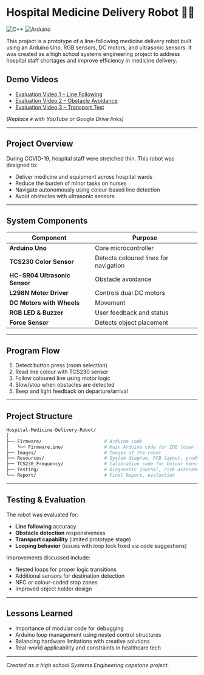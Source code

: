 # Hospital Medicine Delivery Robot 🤖💊

![C++](https://img.shields.io/badge/c++-%2300599C.svg?style=for-the-badge&logo=c%2B%2B&logoColor=white) ![Arduino](https://img.shields.io/badge/-Arduino-00979D?style=for-the-badge&logo=Arduino&logoColor=white)

This project is a prototype of a line-following medicine delivery robot built using an Arduino Uno, RGB sensors, DC motors, and ultrasonic sensors. It was created as a high school systems engineering project to address hospital staff shortages and improve efficiency in medicine delivery.

## Demo Videos

- [Evaluation Video 1 – Line Following](#)
- [Evaluation Video 2 – Obstacle Avoidance](#)
- [Evaluation Video 3 – Transport Test](#)

_(Replace `#` with YouTube or Google Drive links)_

---

## Project Overview

During COVID-19, hospital staff were stretched thin. This robot was designed to:
- Deliver medicine and equipment across hospital wards
- Reduce the burden of minor tasks on nurses
- Navigate autonomously using colour-based line detection
- Avoid obstacles with ultrasonic sensors

---

## System Components

| Component | Purpose |
|----------|---------|
| **Arduino Uno** | Core microcontroller |
| **TCS230 Color Sensor** | Detects coloured lines for navigation |
| **HC-SR04 Ultrasonic Sensor** | Obstacle avoidance |
| **L298N Motor Driver** | Controls dual DC motors |
| **DC Motors with Wheels** | Movement |
| **RGB LED & Buzzer** | User feedback and status |
| **Force Sensor** | Detects object placement |

---

## Program Flow

1. Detect button press (room selection)
2. Read line colour with TCS230 sensor
3. Follow coloured line using motor logic
4. Slow/stop when obstacles are detected
5. Beep and light feedback on departure/arrival

---

## Project Structure

```bash
Hospital-Medicine-Delivery-Robot/
│
├── Firmware/                       # Arduino code
│   └── Firmware.ino/               # Main Arduino code for IDE (open this file)
├── Images/                         # Images of the robot
├── Resources/                      # System diagram, PCB layout, production plan
├── TCS230_Frequency/               # Calibration code for Colour Sensor (TCS230)
├── Testing/                        # Diagnostic journal, risk assessment
└── Report/                         # Final Report, evaluation
```

---

## Testing & Evaluation

The robot was evaluated for:
- **Line following** accuracy
- **Obstacle detection** responsiveness
- **Transport capability** (limited prototype stage)
- **Looping behavior** (issues with loop lock fixed via code suggestions)

Improvements discussed include:
- Nested loops for proper logic transitions
- Additional sensors for destination detection
- NFC or colour-coded stop zones
- Improved object holder design

---

## Lessons Learned

- Importance of modular code for debugging
- Arduino loop management using nested control structures
- Balancing hardware limitations with creative solutions
- Real-world applicability and constraints in healthcare tech

---

*Created as a high school Systems Engineering capstone project.*
